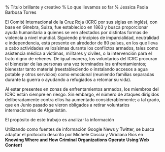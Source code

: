 % Título brillante y creativo 
% Lo que llevamos so far
% Jessica Paola Barbosa Torres


<!---
Picamos Knit HTML y eso crea un .md
pandoc -s -V geometry:margin=0.7in -V lang=spanish draft2.md -o draft2.pdf
--->


El Comité Internacional de la Cruz Roja (ICRC por sus siglas en inglés), con base en Ginebra, Suiza, fue establecido en 1863 y busca proporcionar ayuda humanitaria a quienes se ven afectados por distintas formas de violencia a nivel mundial. Siguiendo principios de imparcialidad, neutralidad e independencia, está presente en alrededor de 80 países, en los que lleva a cabo actividades valiosísimas durante los conflictos armados, tales como asistencia médica a víctimas, militares y civiles, o la intervención para el trato digno de rehenes. De igual manera, los voluntarios del ICRC procuran el bienestar de las personas una vez terminados los enfrentamientos; bienestar tanto material (reestableciendo o instalando accesos a agua potable y otros servicios) como emocional (reuniendo familias separadas durante la guerra o ayudando a refugiados a retomar su vida).

Al estar presentes en zonas de enfrentamientos armados, los miembros del ICRC están siempre en riesgo. Sin embargo, el número de ataques dirigidos deliberadamente contra ellos ha aumentado considerablemente; a tal grado, que en Junio pasado se vieron obligados a retirar voluntarios internacionales de Afganistán. 


El propósito de este trabajo es analizar la información

Utilizando como fuentes de información Google News y Twitter, se busca adaptar el protocolo descrito por Michele Coscia y Viridiana Ríos en **Knowing Where and How Criminal Organizations Operate Using Web Content**


